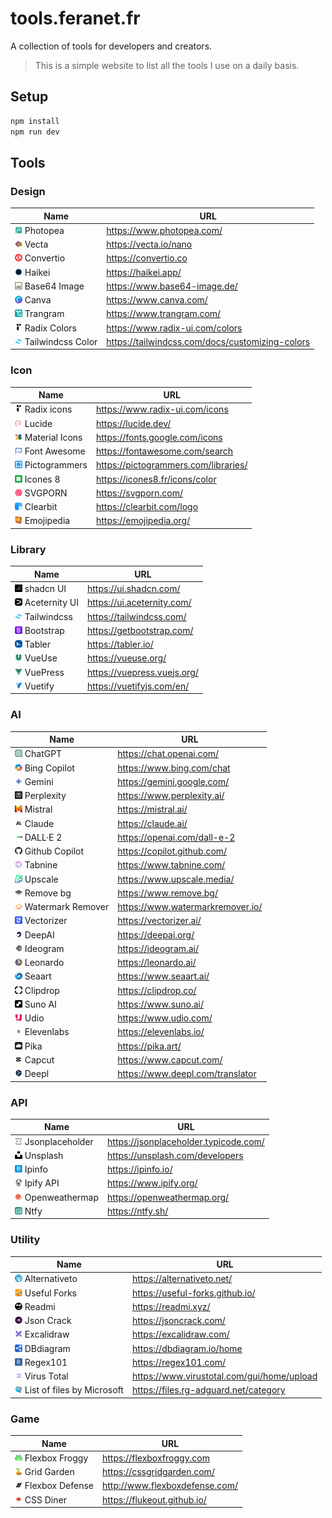 # tools.feranet.fr

A collection of tools for developers and creators.

> This is a simple website to list all the tools I use on a daily basis.

## Setup

```bash
npm install
npm run dev
```

## Tools

### Design

| Name                                                                      | URL                                             |
| ------------------------------------------------------------------------- | ----------------------------------------------- |
| <img src="public/images/photopea.webp" width="12" /> Photopea             | https://www.photopea.com/                       |
| <img src="public/images/vecta.webp" width="12" /> Vecta                   | https://vecta.io/nano                           |
| <img src="public/images/convertio.webp" width="12" /> Convertio           | https://convertio.co                            |
| <img src="public/images/haikei.webp" width="12" /> Haikei                 | https://haikei.app/                             |
| <img src="public/images/base64.webp" width="12" /> Base64 Image           | https://www.base64-image.de/                    |
| <img src="public/images/canva.webp" width="12" /> Canva                   | https://www.canva.com/                          |
| <img src="public/images/trangram.webp" width="12" /> Trangram             | https://www.trangram.com/                       |
| <img src="public/images/radix.webp" width="12" /> Radix Colors            | https://www.radix-ui.com/colors                 |
| <img src="public/images/tailwindcss.webp" width="12" /> Tailwindcss Color | https://tailwindcss.com/docs/customizing-colors |

### Icon

| Name                                                                      | URL                                  |
| ------------------------------------------------------------------------- | ------------------------------------ |
| <img src="public/images/radix.webp" width="12" /> Radix icons             | https://www.radix-ui.com/icons       |
| <img src="public/images/lucide.webp" width="12" /> Lucide                 | https://lucide.dev/                  |
| <img src="public/images/material-icons.webp" width="12" /> Material Icons | https://fonts.google.com/icons       |
| <img src="public/images/font-awesome.webp" width="12" /> Font Awesome     | https://fontawesome.com/search       |
| <img src="public/images/pictogrammers.webp" width="12" /> Pictogrammers   | https://pictogrammers.com/libraries/ |
| <img src="public/images/icones8.webp" width="12" /> Icones 8              | https://icones8.fr/icons/color       |
| <img src="public/images/svgporn.webp" width="12" /> SVGPORN               | https://svgporn.com/                 |
| <img src="public/images/clearbit.webp" width="12" /> Clearbit             | https://clearbit.com/logo            |
| <img src="public/images/emojipedia.webp" width="12" /> Emojipedia         | https://emojipedia.org/              |

### Library

| Name                                                                    | URL                         |
| ----------------------------------------------------------------------- | --------------------------- |
| <img src="public/images/shadcn-ui.webp" width="12" /> shadcn UI         | https://ui.shadcn.com/      |
| <img src="public/images/aceternity-ui.webp" width="12" /> Aceternity UI | https://ui.aceternity.com/  |
| <img src="public/images/tailwindcss.webp" width="12" /> Tailwindcss     | https://tailwindcss.com/    |
| <img src="public/images/bootstrap.webp" width="12" /> Bootstrap         | https://getbootstrap.com/   |
| <img src="public/images/tabler.webp" width="12" /> Tabler               | https://tabler.io/          |
| <img src="public/images/vueuse.webp" width="12" /> VueUse               | https://vueuse.org/         |
| <img src="public/images/vuepress.webp" width="12" /> VuePress           | https://vuepress.vuejs.org/ |
| <img src="public/images/vuetify.webp" width="12" /> Vuetify             | https://vuetifyjs.com/en/   |

### AI

| Name                                                                            | URL                              |
| ------------------------------------------------------------------------------- | -------------------------------- |
| <img src="public/images/chatgpt.webp" width="12" /> ChatGPT                     | https://chat.openai.com/         |
| <img src="public/images/bing-copilot.webp" width="12" /> Bing Copilot           | https://www.bing.com/chat        |
| <img src="public/images/gemini.webp" width="12" /> Gemini                       | https://gemini.google.com/       |
| <img src="public/images/perplexity.webp" width="12" /> Perplexity               | https://www.perplexity.ai/       |
| <img src="public/images/mistral.webp" width="12" /> Mistral                     | https://mistral.ai/              |
| <img src="public/images/claude.webp" width="12" /> Claude                       | https://claude.ai/               |
| <img src="public/images/dalle2.webp" width="12" /> DALL·E 2                     | https://openai.com/dall-e-2      |
| <img src="public/images/github-copilot.webp" width="12" /> Github Copilot       | https://copilot.github.com/      |
| <img src="public/images/tabnine.webp" width="12" /> Tabnine                     | https://www.tabnine.com/         |
| <img src="public/images/upscale.webp" width="12" /> Upscale                     | https://www.upscale.media/       |
| <img src="public/images/remove-bg.webp" width="12" /> Remove bg                 | https://www.remove.bg/           |
| <img src="public/images/watermark-remover.webp" width="12" /> Watermark Remover | https://www.watermarkremover.io/ |
| <img src="public/images/vectorizer.webp" width="12" /> Vectorizer               | https://vectorizer.ai/           |
| <img src="public/images/deepai.webp" width="12" /> DeepAI                       | https://deepai.org/              |
| <img src="public/images/ideogram.webp" width="12" /> Ideogram                   | https://ideogram.ai/             |
| <img src="public/images/leonardo.webp" width="12" /> Leonardo                   | https://leonardo.ai/             |
| <img src="public/images/seaart.webp" width="12" /> Seaart                       | https://www.seaart.ai/           |
| <img src="public/images/clipdrop.webp" width="12" /> Clipdrop                   | https://clipdrop.co/             |
| <img src="public/images/suno-ai.webp" width="12" /> Suno AI                     | https://www.suno.ai/             |
| <img src="public/images/udio.webp" width="12" /> Udio                           | https://www.udio.com/            |
| <img src="public/images/elevenlabs.webp" width="12" /> Elevenlabs               | https://elevenlabs.io/           |
| <img src="public/images/pika.webp" width="12" /> Pika                           | https://pika.art/                |
| <img src="public/images/capcut.webp" width="12" /> Capcut                       | https://www.capcut.com/          |
| <img src="public/images/deepl.webp" width="12" /> Deepl                         | https://www.deepl.com/translator |

### API

| Name                                                                        | URL                                   |
| --------------------------------------------------------------------------- | ------------------------------------- |
| <img src="public/images/jsonplaceholder.webp" width="12" /> Jsonplaceholder | https://jsonplaceholder.typicode.com/ |
| <img src="public/images/unsplash.webp" width="12" /> Unsplash               | https://unsplash.com/developers       |
| <img src="public/images/ipinfo.webp" width="12" /> Ipinfo                   | https://ipinfo.io/                    |
| <img src="public/images/ipify.webp" width="12" /> Ipify API                 | https://www.ipify.org/                |
| <img src="public/images/openweathermap.webp" width="12" /> Openweathermap   | https://openweathermap.org/           |
| <img src="public/images/ntfy.webp" width="12" /> Ntfy                       | https://ntfy.sh/                      |

### Utility

| Name                                                                                          | URL                                        |
| --------------------------------------------------------------------------------------------- | ------------------------------------------ |
| <img src="public/images/alternativeto.webp" width="12" /> Alternativeto                       | https://alternativeto.net/                 |
| <img src="public/images/useful-forks.webp" width="12" /> Useful Forks                         | https://useful-forks.github.io/            |
| <img src="public/images/readmi.webp" width="12" /> Readmi                                     | https://readmi.xyz/                        |
| <img src="public/images/jsoncrack.webp" width="12" /> Json Crack                              | https://jsoncrack.com/                     |
| <img src="public/images/excalidraw.webp" width="12" /> Excalidraw                             | https://excalidraw.com/                    |
| <img src="public/images/dbdiagram.webp" width="12" /> DBdiagram                               | https://dbdiagram.io/home                  |
| <img src="public/images/regex101.webp" width="12" /> Regex101                                 | https://regex101.com/                      |
| <img src="public/images/virustotal.webp" width="12" /> Virus Total                            | https://www.virustotal.com/gui/home/upload |
| <img src="public/images/ListoffilesbyMicrosoft.webp" width="12" /> List of files by Microsoft | https://files.rg-adguard.net/category      |

### Game

| Name                                                                       | URL                            |
| -------------------------------------------------------------------------- | ------------------------------ |
| <img src="public/images/flexboxfroggy.webp" width="12" /> Flexbox Froggy   | https://flexboxfroggy.com      |
| <img src="public/images/gridgarden.webp" width="12" /> Grid Garden         | https://cssgridgarden.com/     |
| <img src="public/images/flexboxdefense.webp" width="12" /> Flexbox Defense | http://www.flexboxdefense.com/ |
| <img src="public/images/cssdiner.webp" width="12" /> CSS Diner             | https://flukeout.github.io/    |
